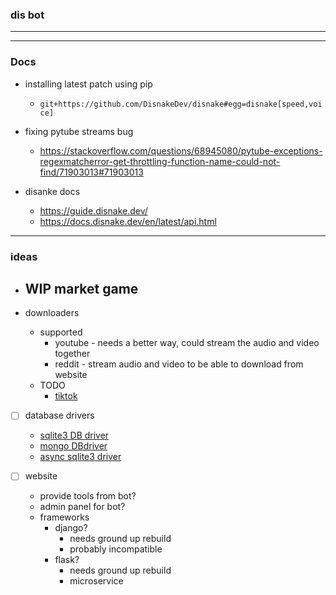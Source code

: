### dis bot
----


---
### Docs
- installing latest patch using pip
    - `git+https://github.com/DisnakeDev/disnake#egg=disnake[speed,voice]`

- fixing pytube streams bug
    - https://stackoverflow.com/questions/68945080/pytube-exceptions-regexmatcherror-get-throttling-function-name-could-not-find/71903013#71903013

- disanke docs
    - https://guide.disnake.dev/
    - https://docs.disnake.dev/en/latest/api.html

---
### ideas
- WIP market game
    - 

- downloaders
    - supported
        - youtube   - needs a better way, could stream the audio and video together
        - reddit    - stream audio and video to be able to download from website
    - TODO
        - [tiktok](https://taksave.com/)


- [ ] database drivers
    - [sqlite3 DB driver](https://github.com/plasticityai/supersqlite)
    - [mongo DBdriver ](https://github.com/mongodb/motor)
    - [async sqlite3 driver](https://aiosqlite.omnilib.dev/en/latest/)



- [ ] website
    - provide tools from bot?
    - admin panel for bot?
    - frameworks
        - django?
            - needs ground up rebuild
            - probably incompatible
        - flask?
            - needs ground up rebuild
            - microservice